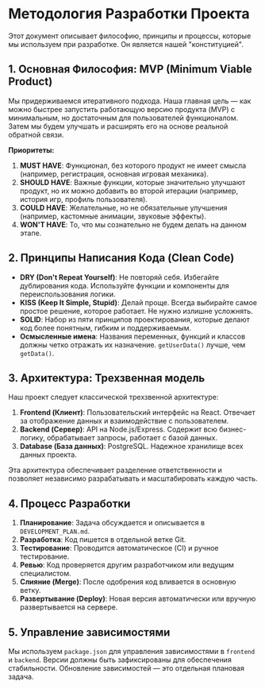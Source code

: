 # Методология Разработки Проекта

Этот документ описывает философию, принципы и процессы, которые мы используем при разработке. Он является нашей "конституцией".

## 1. Основная Философия: MVP (Minimum Viable Product)

Мы придерживаемся итеративного подхода. Наша главная цель — как можно быстрее запустить работающую версию продукта (MVP) с минимальным, но достаточным для пользователей функционалом. Затем мы будем улучшать и расширять его на основе реальной обратной связи.

**Приоритеты:**
1.  **MUST HAVE**: Функционал, без которого продукт не имеет смысла (например, регистрация, основная игровая механика).
2.  **SHOULD HAVE**: Важные функции, которые значительно улучшают продукт, но их можно добавить во второй итерации (например, история игр, профиль пользователя).
3.  **COULD HAVE**: Желательные, но не обязательные улучшения (например, кастомные анимации, звуковые эффекты).
4.  **WON'T HAVE**: То, что мы сознательно не будем делать на данном этапе.

## 2. Принципы Написания Кода (Clean Code)

*   **DRY (Don't Repeat Yourself)**: Не повторяй себя. Избегайте дублирования кода. Используйте функции и компоненты для переиспользования логики.
*   **KISS (Keep It Simple, Stupid)**: Делай проще. Всегда выбирайте самое простое решение, которое работает. Не нужно излишне усложнять.
*   **SOLID**: Набор из пяти принципов проектирования, которые делают код более понятным, гибким и поддерживаемым.
*   **Осмысленные имена**: Названия переменных, функций и классов должны четко отражать их назначение. `getUserData()` лучше, чем `getData()`.

## 3. Архитектура: Трехзвенная модель

Наш проект следует классической трехзвенной архитектуре:

1.  **Frontend (Клиент)**: Пользовательский интерфейс на React. Отвечает за отображение данных и взаимодействие с пользователем.
2.  **Backend (Сервер)**: API на Node.js/Express. Содержит всю бизнес-логику, обрабатывает запросы, работает с базой данных.
3.  **Database (База данных)**: PostgreSQL. Надежное хранилище всех данных проекта.

Эта архитектура обеспечивает разделение ответственности и позволяет независимо разрабатывать и масштабировать каждую часть.

## 4. Процесс Разработки

1.  **Планирование**: Задача обсуждается и описывается в `DEVELOPMENT_PLAN.md`.
2.  **Разработка**: Код пишется в отдельной ветке Git.
3.  **Тестирование**: Проводится автоматическое (CI) и ручное тестирование.
4.  **Ревью**: Код проверяется другим разработчиком или ведущим специалистом.
5.  **Слияние (Merge)**: После одобрения код вливается в основную ветку.
6.  **Развертывание (Deploy)**: Новая версия автоматически или вручную развертывается на сервере.

## 5. Управление зависимостями

Мы используем `package.json` для управления зависимостями в `frontend` и `backend`. Версии должны быть зафиксированы для обеспечения стабильности. Обновление зависимостей — это отдельная плановая задача.